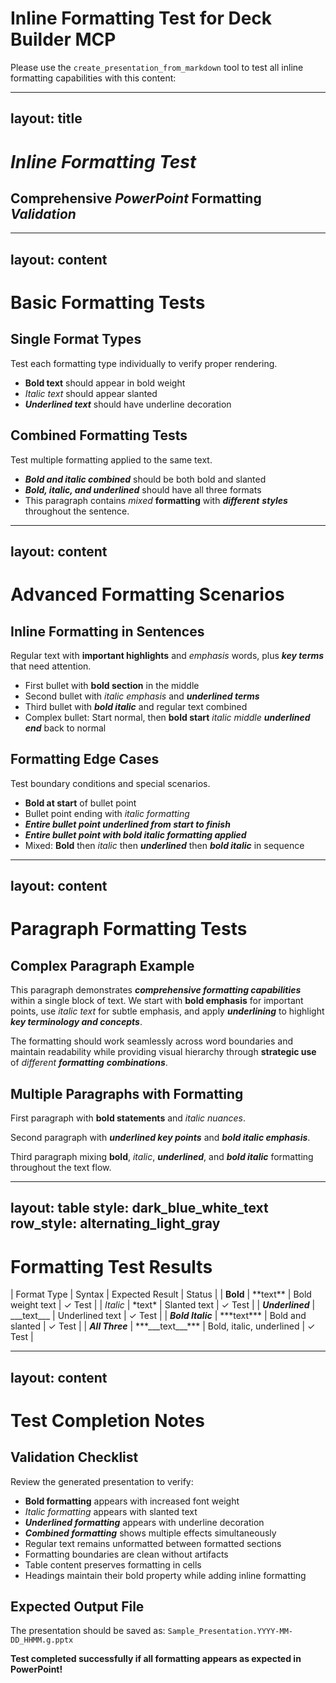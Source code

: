 # Inline Formatting Test for Deck Builder MCP

Please use the `create_presentation_from_markdown` tool to test all inline formatting capabilities with this content:

---
layout: title
---
# ***Inline Formatting Test***
## Comprehensive ___PowerPoint___ **Formatting** *Validation*

---
layout: content
---
# Basic Formatting Tests

## Single Format Types
Test each formatting type individually to verify proper rendering.

- **Bold text** should appear in bold weight
- *Italic text* should appear slanted
- ___Underlined text___ should have underline decoration

## Combined Formatting Tests
Test multiple formatting applied to the same text.

- ***Bold and italic combined*** should be both bold and slanted
- ***___Bold, italic, and underlined___*** should have all three formats
- This paragraph contains *mixed* **formatting** with ___different___ ***styles*** throughout the sentence.

---
layout: content
---
# Advanced Formatting Scenarios

## Inline Formatting in Sentences
Regular text with **important highlights** and *emphasis* words, plus ___key terms___ that need attention.

- First bullet with **bold section** in the middle
- Second bullet with *italic emphasis* and ___underlined terms___
- Third bullet with ***bold italic*** and regular text combined
- Complex bullet: Start normal, then **bold start** *italic middle* ___underlined end___ back to normal

## Formatting Edge Cases
Test boundary conditions and special scenarios.

- **Bold at start** of bullet point
- Bullet point ending with *italic formatting*
- ___Entire bullet point underlined from start to finish___
- ***Entire bullet point with bold italic formatting applied***
- Mixed: **Bold** then *italic* then ___underlined___ then ***bold italic*** in sequence

---
layout: content
---
# Paragraph Formatting Tests

## Complex Paragraph Example
This paragraph demonstrates ***comprehensive formatting capabilities*** within a single block of text. We start with **bold emphasis** for important points, use *italic text* for subtle emphasis, and apply ___underlining___ to highlight ***key terminology and concepts***. 

The formatting should work seamlessly across word boundaries and maintain readability while providing visual hierarchy through **strategic use** of *different* ___formatting___ ***combinations***.

## Multiple Paragraphs with Formatting
First paragraph with **bold statements** and *italic nuances*.

Second paragraph with ___underlined key points___ and ***bold italic emphasis***.

Third paragraph mixing **bold**, *italic*, ___underlined___, and ***bold italic*** formatting throughout the text flow.

---
layout: table
style: dark_blue_white_text
row_style: alternating_light_gray
---
# Formatting Test Results
| Format Type | Syntax | Expected Result | Status |
| **Bold** | \*\*text\*\* | Bold weight text | ✓ Test |
| *Italic* | \*text\* | Slanted text | ✓ Test |
| ___Underlined___ | \_\_\_text\_\_\_ | Underlined text | ✓ Test |
| ***Bold Italic*** | \*\*\*text\*\*\* | Bold and slanted | ✓ Test |
| ***___All Three___*** | \*\*\*\_\_\_text\_\_\_\*\*\* | Bold, italic, underlined | ✓ Test |

---
layout: content
---
# Test Completion Notes

## Validation Checklist
Review the generated presentation to verify:

- **Bold formatting** appears with increased font weight
- *Italic formatting* appears with slanted text
- ___Underlined formatting___ appears with underline decoration
- ***Combined formatting*** shows multiple effects simultaneously
- Regular text remains unformatted between formatted sections
- Formatting boundaries are clean without artifacts
- Table content preserves formatting in cells
- Headings maintain their bold property while adding inline formatting

## Expected Output File
The presentation should be saved as: `Sample_Presentation.YYYY-MM-DD_HHMM.g.pptx`

**Test completed successfully if all formatting appears as expected in PowerPoint!**